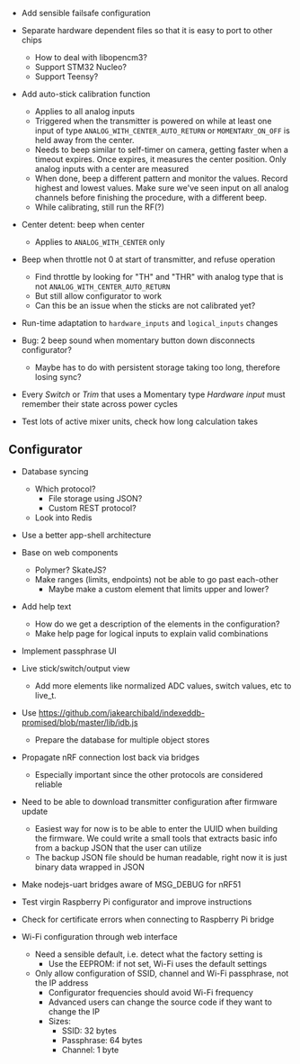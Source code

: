 
- Add sensible failsafe configuration

- Separate hardware dependent files so that it is easy to port to other chips
  - How to deal with libopencm3?
  - Support STM32 Nucleo?
  - Support Teensy?

- Add auto-stick calibration function
    - Applies to all analog inputs
    - Triggered when the transmitter is powered on while at least one input
      of type `ANALOG_WITH_CENTER_AUTO_RETURN` or `MOMENTARY_ON_OFF` is
      held away from the center.
    - Needs to beep similar to self-timer on camera, getting faster when a
      timeout expires. Once expires, it measures the center position.
      Only analog inputs with a center are measured
    - When done, beep a different pattern and monitor the values. Record highest
      and lowest values. Make sure we've seen input on all analog channels
      before finishing the procedure, with a different beep.
    - While calibrating, still run the RF(?)

- Center detent: beep when center
  - Applies to `ANALOG_WITH_CENTER` only

- Beep when throttle not 0 at start of transmitter, and refuse operation
  - Find throttle by looking for "TH" and "THR" with analog type that is not `ANALOG_WITH_CENTER_AUTO_RETURN`
  - But still allow configurator to work
  - Can this be an issue when the sticks are not calibrated yet?

- Run-time adaptation to `hardware_inputs` and `logical_inputs` changes

- Bug: 2 beep sound when momentary button down disconnects configurator?
  - Maybe has to do with persistent storage taking too long, therefore losing sync?

- Every *Switch* or *Trim* that uses a Momentary type *Hardware input* must remember their state across power cycles

- Test lots of active mixer units, check how long calculation takes


## Configurator
- Database syncing
  - Which protocol?
    - File storage using JSON?
    - Custom REST protocol?
  - Look into Redis



- Use a better app-shell architecture
- Base on web components
  - Polymer? SkateJS?
  - Make ranges (limits, endpoints) not be able to go past each-other
    - Maybe make a custom element that limits upper and lower?

- Add help text
  - How do we get a description of the elements in the configuration?
  - Make help page for logical inputs to explain valid combinations

- Implement passphrase UI

- Live stick/switch/output view
  - Add more elements like normalized ADC values, switch values, etc to live_t.

- Use https://github.com/jakearchibald/indexeddb-promised/blob/master/lib/idb.js
  - Prepare the database for multiple object stores

- Propagate nRF connection lost back via bridges
  - Especially important since the other protocols are considered reliable

- Need to be able to download transmitter configuration after firmware update
  - Easiest way for now is to be able to enter the UUID when building the firmware. We could write a small tools that extracts basic info from a backup JSON that the user can utilize
  - The backup JSON file should be human readable, right now it is just binary data wrapped in JSON

- Make nodejs-uart bridges aware of MSG_DEBUG for nRF51

- Test virgin Raspberry Pi configurator and improve instructions
- Check for certificate errors when connecting to Raspberry Pi bridge

- Wi-Fi configuration through web interface
  - Need a sensible default, i.e. detect what the factory setting is
    - Use the EEPROM: if not set, Wi-Fi uses the default settings
  - Only allow configuration of SSID, channel and Wi-Fi passphrase, not the IP address
    - Configurator frequencies should avoid Wi-Fi frequency
    - Advanced users can change the source code if they want to change the IP
    - Sizes:
      - SSID: 32 bytes
      - Passphrase: 64 bytes
      - Channel: 1 byte

